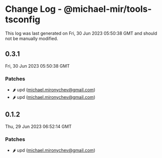 # Change Log - @michael-mir/tools-tsconfig

This log was last generated on Fri, 30 Jun 2023 05:50:38 GMT and should not be manually modified.

<!-- Start content -->

## 0.3.1

Fri, 30 Jun 2023 05:50:38 GMT

### Patches

- :hot_pepper: upd (michael.mironychev@gmail.com)
- :hot_pepper: upd (michael.mironychev@gmail.com)

## 0.1.2

Thu, 29 Jun 2023 06:52:14 GMT

### Patches

- :hot_pepper: upd (michael.mironychev@gmail.com)
